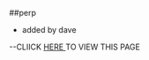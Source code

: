##perp
- added by dave


--CLIICK <a href="https://emex4gman.github.io/perp/" > HERE </a>  TO VIEW THIS PAGE 
